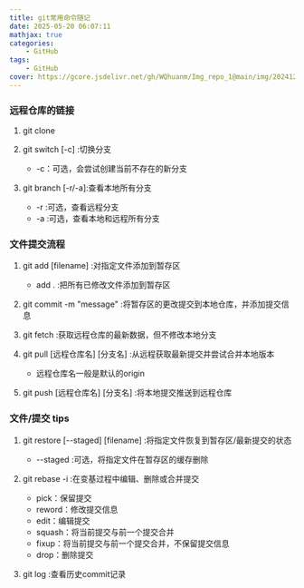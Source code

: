 ```yaml
---
title: git常用命令随记
date: 2025-05-20 06:07:11
mathjax: true
categories: 
    - GitHub
tags: 
    - GitHub
cover: https://gcore.jsdelivr.net/gh/WQhuanm/Img_repo_1@main/img/202412222015910.png
---
```


### 远程仓库的链接
1. git clone <url>

1. git switch [-c] <new-branch-name> :切换分支
    + -c：可选，会尝试创建当前不存在的新分支

1. git branch [-r/-a]:查看本地所有分支
    + -r :可选，查看远程分支
    + -a :可选，查看本地和远程所有分支



### 文件提交流程
1. git add [filename] :对指定文件添加到暂存区
    + add . :把所有已修改文件添加到暂存区

1. git commit -m "message" :将暂存区的更改提交到本地仓库，并添加提交信息

1. git fetch :获取远程仓库的最新数据，但不修改本地分支

1. git pull [远程仓库名] [分支名] :从远程获取最新提交并尝试合并本地版本
    + 远程仓库名一般是默认的origin

1. git push [远程仓库名] [分支名] :将本地提交推送到远程仓库

### 文件/提交 tips
1. git restore [--staged] [filename] :将指定文件恢复到暂存区/最新提交的状态
    + --staged :可选，将指定文件在暂存区的缓存删除

1. git rebase -i :在变基过程中编辑、删除或合并提交
    + pick：保留提交
    + reword：修改提交信息
    + edit：编辑提交
    + squash：将当前提交与前一个提交合并
    + fixup：将当前提交与前一个提交合并，不保留提交信息
    + drop：删除提交

1. git log :查看历史commit记录